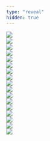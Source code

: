 ```yaml
---
type: "reveal"
hidden: true
---
```


<section>
	<img class="stretch plain" src="/images/rockpaperscissors1.png">
</section>
<section>
	<img class="stretch plain" src="/images/rockpaperscissors2.png">
</section>
<section>
	<img class="stretch plain" src="/images/rockpaperscissors3.png">
</section>
<section>
	<img class="stretch plain" src="/images/rockpaperscissors4.png">
</section>
<section>
	<img class="stretch plain" src="/images/rockpaperscissors5.png">
</section>
<section>
	<img class="stretch plain" src="/images/rockpaperscissors6.png">
</section>
<section>
	<img class="stretch plain" src="/images/rockpaperscissors7.png">
</section>
<section>
	<img class="stretch plain" src="/images/rockpaperscissors8.png">
</section>
<section>
	<img class="stretch plain" src="/images/rockpaperscissors1.png">
</section>
<section>
	<img class="stretch plain" src="/images/rockpaperscissors2.png">
</section>
<section>
	<img class="stretch plain" src="/images/rockpaperscissors9.png">
</section>
<section>
	<img class="stretch plain" src="/images/rockpaperscissors10.png">
</section>
<section>
	<img class="stretch plain" src="/images/rockpaperscissors11.png">
</section>
<section>
	<img class="stretch plain" src="/images/rockpaperscissors12.png">
</section>
<section>
	<img class="stretch plain" src="/images/rockpaperscissors13.png">
</section>
<section>
	<img class="stretch plain" src="/images/rockpaperscissors14.png">
</section>
<section>
	<img class="stretch plain" src="/images/rockpaperscissors15.png">
</section>
